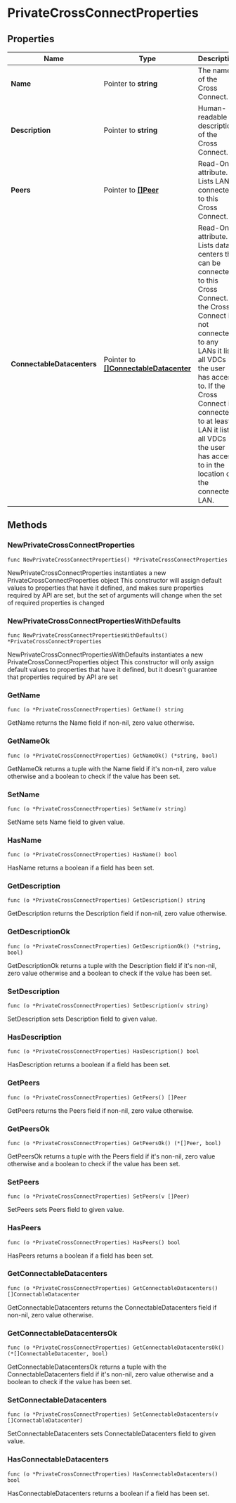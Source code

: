 # PrivateCrossConnectProperties

## Properties

|Name | Type | Description | Notes|
|------------ | ------------- | ------------- | -------------|
|**Name** | Pointer to **string** | The name of the Cross Connect. | [optional] |
|**Description** | Pointer to **string** | Human-readable description of the Cross Connect. | [optional] |
|**Peers** | Pointer to [**[]Peer**](Peer.md) | Read-Only attribute. Lists LAN&#39;s connected to this Cross Connect. | [optional] [readonly] |
|**ConnectableDatacenters** | Pointer to [**[]ConnectableDatacenter**](ConnectableDatacenter.md) | Read-Only attribute. Lists data centers that can be connected to this Cross Connect. If the Cross Connect is not connected to any LANs it lists all VDCs the user has access to. If the Cross Connect is connected to at least 1 LAN it lists all VDCs the user has access to in the location of the connected LAN. | [optional] [readonly] |

## Methods

### NewPrivateCrossConnectProperties

`func NewPrivateCrossConnectProperties() *PrivateCrossConnectProperties`

NewPrivateCrossConnectProperties instantiates a new PrivateCrossConnectProperties object
This constructor will assign default values to properties that have it defined,
and makes sure properties required by API are set, but the set of arguments
will change when the set of required properties is changed

### NewPrivateCrossConnectPropertiesWithDefaults

`func NewPrivateCrossConnectPropertiesWithDefaults() *PrivateCrossConnectProperties`

NewPrivateCrossConnectPropertiesWithDefaults instantiates a new PrivateCrossConnectProperties object
This constructor will only assign default values to properties that have it defined,
but it doesn't guarantee that properties required by API are set

### GetName

`func (o *PrivateCrossConnectProperties) GetName() string`

GetName returns the Name field if non-nil, zero value otherwise.

### GetNameOk

`func (o *PrivateCrossConnectProperties) GetNameOk() (*string, bool)`

GetNameOk returns a tuple with the Name field if it's non-nil, zero value otherwise
and a boolean to check if the value has been set.

### SetName

`func (o *PrivateCrossConnectProperties) SetName(v string)`

SetName sets Name field to given value.

### HasName

`func (o *PrivateCrossConnectProperties) HasName() bool`

HasName returns a boolean if a field has been set.

### GetDescription

`func (o *PrivateCrossConnectProperties) GetDescription() string`

GetDescription returns the Description field if non-nil, zero value otherwise.

### GetDescriptionOk

`func (o *PrivateCrossConnectProperties) GetDescriptionOk() (*string, bool)`

GetDescriptionOk returns a tuple with the Description field if it's non-nil, zero value otherwise
and a boolean to check if the value has been set.

### SetDescription

`func (o *PrivateCrossConnectProperties) SetDescription(v string)`

SetDescription sets Description field to given value.

### HasDescription

`func (o *PrivateCrossConnectProperties) HasDescription() bool`

HasDescription returns a boolean if a field has been set.

### GetPeers

`func (o *PrivateCrossConnectProperties) GetPeers() []Peer`

GetPeers returns the Peers field if non-nil, zero value otherwise.

### GetPeersOk

`func (o *PrivateCrossConnectProperties) GetPeersOk() (*[]Peer, bool)`

GetPeersOk returns a tuple with the Peers field if it's non-nil, zero value otherwise
and a boolean to check if the value has been set.

### SetPeers

`func (o *PrivateCrossConnectProperties) SetPeers(v []Peer)`

SetPeers sets Peers field to given value.

### HasPeers

`func (o *PrivateCrossConnectProperties) HasPeers() bool`

HasPeers returns a boolean if a field has been set.

### GetConnectableDatacenters

`func (o *PrivateCrossConnectProperties) GetConnectableDatacenters() []ConnectableDatacenter`

GetConnectableDatacenters returns the ConnectableDatacenters field if non-nil, zero value otherwise.

### GetConnectableDatacentersOk

`func (o *PrivateCrossConnectProperties) GetConnectableDatacentersOk() (*[]ConnectableDatacenter, bool)`

GetConnectableDatacentersOk returns a tuple with the ConnectableDatacenters field if it's non-nil, zero value otherwise
and a boolean to check if the value has been set.

### SetConnectableDatacenters

`func (o *PrivateCrossConnectProperties) SetConnectableDatacenters(v []ConnectableDatacenter)`

SetConnectableDatacenters sets ConnectableDatacenters field to given value.

### HasConnectableDatacenters

`func (o *PrivateCrossConnectProperties) HasConnectableDatacenters() bool`

HasConnectableDatacenters returns a boolean if a field has been set.



